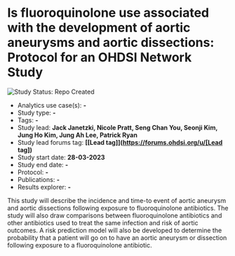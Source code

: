 Is fluoroquinolone use associated with the development of aortic aneurysms and aortic dissections: Protocol for an OHDSI Network Study
=============

<img src="https://img.shields.io/badge/Study%20Status-Repo%20Created-lightgray.svg" alt="Study Status: Repo Created">

- Analytics use case(s): **-**
- Study type: **-**
- Tags: **-**
- Study lead: **Jack Janetzki, Nicole Pratt, Seng Chan You, Seonji Kim, Jung Ho Kim, Jung Ah Lee, Patrick Ryan**
- Study lead forums tag: **[[Lead tag]](https://forums.ohdsi.org/u/[Lead tag])**
- Study start date: **28-03-2023**
- Study end date: **-**
- Protocol: **-**
- Publications: **-**
- Results explorer: **-**

This study will describe the incidence and time-to event of aortic aneurysm and aortic dissections following exposure to fluoroquinolone antibiotics. The study will also draw comparisons between fluoroquinolone antibiotics and other antibiotics used to treat the same infection and risk of aortic outcomes. A risk prediction model will also be developed to determine the probability that a patient will go on to have an aortic aneurysm or dissection following exposure to a fluoroquinolone antibiotic.   
